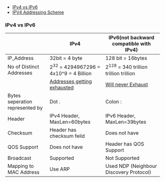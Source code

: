 - [IPv4 vs IPv6](#vs)
- [IPV4 Addressing Scheme](IP_Addressing_Scheme)

<a name=vs></a>
### IPv4 vs IPv6

||IPv4|IPv6(not backward compatible with IPv4)|
|---|---|---|
|IP_Address|32bit = 4 byte|128 bit = 16bytes|
|No of Distinct Addresses| 2<sup>32</sup> = 4294967296 = 4x10^9 = 4 Billion | 2<sup>128</sup> = 340 trillion trillion trillion |
||[Addresses getting exhausted](IPv4/IPv4_Disadvantages_Problems/)|[Will never Exhaust](IPv6/IPv6_Characteristics)|
|Bytes seperation represented by| Dot . | Colon : |
|Header | IPv4 Header, MaxLen=60bytes | IPv6 Header, MaxLen=39bytes |
|Checksum | Header has checksum feild | Does not have |
|QOS Support | Does not have  | Header has QOS Support |
|Broadcast | Supported | Not Supported |
|Mapping to MAC Address|Use ARP |Used NDP (Neighbour Discovery Protocol)|
